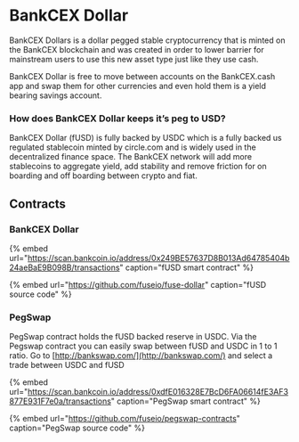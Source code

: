 # BankCEX Dollar

BankCEX Dollars is a dollar pegged stable cryptocurrency that is minted on the BankCEX blockchain and was created in order to lower barrier for mainstream users to use this new asset type just like they use cash.

BankCEX Dollar is free to move between accounts on the BankCEX.cash app and swap them for other currencies and even hold them is a yield bearing savings account.

### How does BankCEX Dollar keeps it’s peg to USD?

BankCEX Dollar \(fUSD\) is fully backed by USDC which is a fully backed us regulated stablecoin minted by circle.com and is widely used in the decentralized finance space. The BankCEX network will add more stablecoins to aggregate yield, add stability and remove friction for on boarding and off boarding between crypto and fiat. 

## Contracts

### BankCEX Dollar

{% embed url="https://scan.bankcoin.io/address/0x249BE57637D8B013Ad64785404b24aeBaE9B098B/transactions" caption="fUSD smart contract" %}

{% embed url="https://github.com/fuseio/fuse-dollar" caption="fUSD source code" %}

### PegSwap

PegSwap contract holds the fUSD backed reserve in USDC. Via the Pegswap contract you can easily swap between fUSD and USDC in 1 to 1 ratio. Go to [http://bankswap.com/](http://bankswap.com/) and select a trade between USDC and fUSD

{% embed url="https://scan.bankcoin.io/address/0xdfE016328E7BcD6FA06614fE3AF3877E931F7e0a/transactions" caption="PegSwap smart contract" %}

{% embed url="https://github.com/fuseio/pegswap-contracts" caption="PegSwap source code" %}







